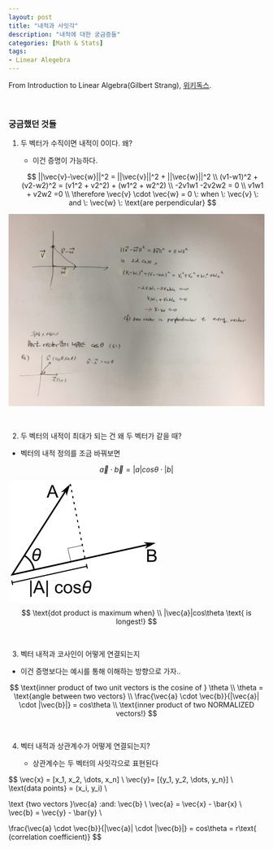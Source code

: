 ```yaml
---
layout: post
title: "내적과 사잇각"
description: "내적에 대한 궁금증들"
categories: [Math & Stats]
tags: 
- Linear Alegebra
---
```


From Introduction to Linear Algebra(Gilbert Strang), [위키독스](https://wikidocs.net/6957).

<br>

### 궁금했던 것들

1. 두 벡터가 수직이면 내적이 0이다. 왜?

   - 이건 증명이 가능하다.

   $$
   ||\vec{v}-\vec{w}||^2 = ||\vec{v}||^2 + ||\vec{w}||^2 \\
   (v1-w1)^2 + (v2-w2)^2 = (v1^2 + v2^2) + (w1^2 + w2^2) \\
   -2v1w1 -2v2w2 = 0 \\
   v1w1 + v2w2 =0 \\
   \therefore \vec{v} \cdot \vec{w} =  0 \: when \:  \vec{v} \: and \: \vec{w} \: \text{are perpendicular}
   $$



![perpendicular](../assets/img/perpendicular.JPG)

<br>

2. 두 벡터의 내적이 최대가 되는 건 왜 두 벡터가 같을 때?

- 벡터의 내적 정의를 조금 바꿔보면 

$$
\vec{a} \cdot \vec{b}  = |a| cos\theta \cdot |b|
$$



![dotproduct](../assets/img/dotproduct.png)
$$
\text{dot product is maximum when} \\
|\vec{a}|cos\theta \text{ is longest!}
$$

<br>


3. 벡터 내적과 코사인이 어떻게 연결되는지

- 이건 증명보다는 예시를 통해 이해하는 방향으로 가자..

$$
\text{inner product of two unit vectors is the cosine of } \theta \\
\theta = \text{angle between two vectors} \\
\frac{\vec{a} \cdot \vec{b}}{|\vec{a}| \cdot |\vec{b}|} = cos\theta  \\
\text{inner product of two NORMALIZED vectors!}
$$

<br>

4. 벡터 내적과 상관계수가 어떻게 연결되는지?

	- 상관계수는 두 벡터의 사잇각으로 표현된다

$$
\vec{x} = [x_1, x_2, \dots, x_n] \\
\vec{y}= [{y_1, y_2, \dots, y_n}] \\
\text{data points} = (x_i, y_i) \\

\text {two  vectors }\vec{a} \:and\: \vec{b} \\
\vec{a} = \vec{x} - \bar{x} \\
\vec{b} = \vec{y} - \bar{y} \\

\frac{\vec{a} \cdot \vec{b}}{|\vec{a}| \cdot |\vec{b}|} = cos\theta =  r\text{ (correlation coefficient)}
$$
